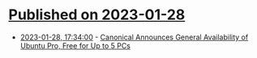 # [Published on 2023-01-28](index.md)

* [2023-01-28, 17:34:00](https://news.slashdot.org/story/23/01/28/0544259/canonical-announces-general-availability-of-ubuntu-pro-free-for-up-to-5-pcs?utm_source=rss1.0mainlinkanon&utm_medium=feed) - [Canonical Announces General Availability of Ubuntu Pro, Free for Up to 5 PCs](https://news.slashdot.org/story/23/01/28/0544259/canonical-announces-general-availability-of-ubuntu-pro-free-for-up-to-5-pcs?utm_source=rss1.0mainlinkanon&utm_medium=feed)
